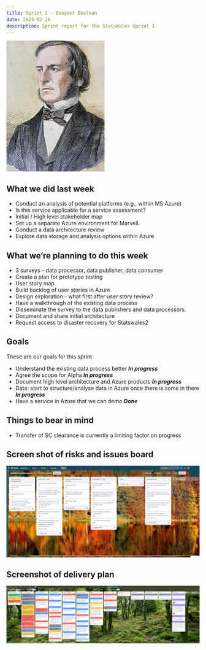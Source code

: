 ```yaml
---
title: Sprint 1 - Buoyant Boolean
date: 2024-02-26
description: Sprint report for the StatsWales Sprint 1
---
```


![Engraving of the Reverend Boole](boole.png)

## What we did last week

- Conduct an analysis of potential platforms (e.g., within MS Azure)
- Is this service applicable for a service assessment?
- Initial / High level stakeholder map
- Set up a separate Azure environment for Marvell.
- Conduct a data architecture review
- Explore data storage and analysis options within Azure

## What we’re planning to do this week

- 3 surveys - data processor, data publisher, data consumer
- Create a plan for prototype testing
- User story map
- Build backlog of user stories in Azure
- Design exploration - what first after user story review?
- Have a walkthrough of the existing data process
- Disseminate the survey to the data publishers and data processors.
- Document and share initial architecture
- Request access to disaster recovery for Statswales2

## Goals

These are our goals for this sprint

- Understand the existing data process better <span class="badge bg-info">_**In progress**_</span>
- Agree the scope for Alpha <span class="badge bg-info">_**In progress**_</span>
- Document high level architecture and Azure products <span class="badge bg-info">_**In progress**_</span>
- Data: start to structure/analyse data in Azure once there is some in there <span class="badge bg-info">_**In progress**_</span>
- Have a service in Azure that we can demo <span class="badge bg-success">_**Done**_</span>

## Things to bear in mind
- Transfer of SC clearance is currently a limiting factor on progress

## Screen shot of risks and issues board
![Screenshot of risks and issues board](risksAndIssues20240226.png)

## Screenshot of delivery plan 
![Screenshot of delivery plan](deliveryPlan20240226.png)
